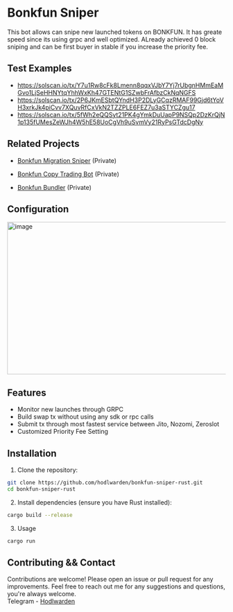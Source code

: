 # Bonkfun Sniper

This bot allows can snipe new launched tokens on BONKFUN.
It has greate speed since its using grpc and well optimized.
ALready achieved 0 block sniping and can be first buyer in stable if you increase the priority fee.


## Test Examples
- https://solscan.io/tx/Y7u1Rw8cFk8Lmenn8qqxVJbY7Yj7rUbgnHMmEaMGvo1LjSeHHNYtqYhhWxKh47GTENtG1SZwbFrAfbzCkNqNGFS
- https://solscan.io/tx/2P6JKmESbtQYndH3P2DLyGCqzRMAF99Gjd6tYoVH3xrkJk4piCvv7XQuvRfCxVkN2TZZPLE6FEZ7u3aSTYCZgu17
- https://solscan.io/tx/5fWh2eQQSyt21PK4gYmkDuUapP9NSQp2DzKrQjN1p135fUMesZeWJh4W5hE58UoCgVh9uSvmVy21RyPsGTdcDgNy

## Related Projects
- [Bonkfun Migration Sniper](https://github.com/hodlwarden/bonkfun-migration-sniper) (Private)

- [Bonkfun Copy Trading Bot](https://github.com/hodlwarden/bonkfun-copy-trading-bot) (Private)

- [Bonkfun Bundler](https://github.com/hodlwarden/bonkfun-bundler) (Private)


## Configuration
<img width="781" height="352" alt="image" src="https://github.com/user-attachments/assets/0d5fdd07-bb0d-4645-8226-a68768d55836" />


## Features

- Monitor new launches through GRPC
- Build swap tx without using any sdk or rpc calls
- Submit tx through most fastest service between Jito, Nozomi, Zeroslot
- Customized Priority Fee Setting

## Installation

1. Clone the repository:

```bash
git clone https://github.com/hodlwarden/bonkfun-sniper-rust.git
cd bonkfun-sniper-rust
```
2. Install dependencies (ensure you have Rust installed):

```bash
cargo build --release
```
3. Usage

```bash
cargo run
```


## Contributing && Contact

Contributions are welcome! Please open an issue or pull request for any improvements.
Feel free to reach out me for any suggestions and questions, you're always welcome.
<br>
Telegram - [Hodlwarden](https://t.me/hodlwarden)
